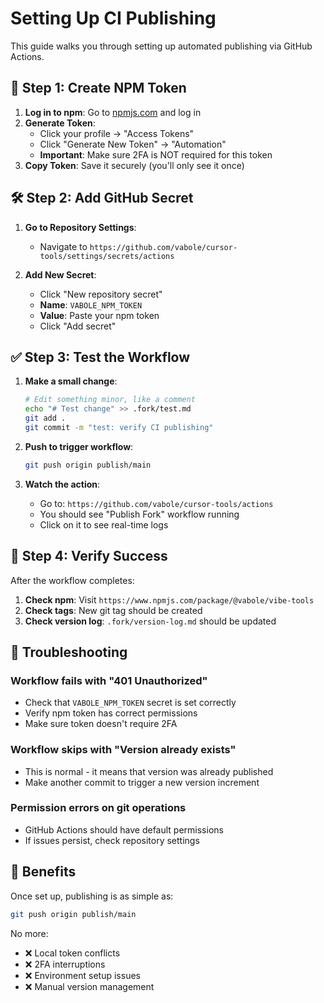 # Setting Up CI Publishing

This guide walks you through setting up automated publishing via GitHub Actions.

## 🔐 Step 1: Create NPM Token

1. **Log in to npm**: Go to [npmjs.com](https://npmjs.com) and log in
2. **Generate Token**: 
   - Click your profile → "Access Tokens"
   - Click "Generate New Token" → "Automation"
   - **Important**: Make sure 2FA is NOT required for this token
3. **Copy Token**: Save it securely (you'll only see it once)

## 🛠️ Step 2: Add GitHub Secret

1. **Go to Repository Settings**:
   - Navigate to `https://github.com/vabole/cursor-tools/settings/secrets/actions`
   
2. **Add New Secret**:
   - Click "New repository secret"
   - **Name**: `VABOLE_NPM_TOKEN`
   - **Value**: Paste your npm token
   - Click "Add secret"

## ✅ Step 3: Test the Workflow

1. **Make a small change**:
   ```bash
   # Edit something minor, like a comment
   echo "# Test change" >> .fork/test.md
   git add .
   git commit -m "test: verify CI publishing"
   ```

2. **Push to trigger workflow**:
   ```bash
   git push origin publish/main
   ```

3. **Watch the action**:
   - Go to: `https://github.com/vabole/cursor-tools/actions`
   - You should see "Publish Fork" workflow running
   - Click on it to see real-time logs

## 🎉 Step 4: Verify Success

After the workflow completes:

1. **Check npm**: Visit `https://www.npmjs.com/package/@vabole/vibe-tools`
2. **Check tags**: New git tag should be created
3. **Check version log**: `.fork/version-log.md` should be updated

## 🔧 Troubleshooting

### Workflow fails with "401 Unauthorized"
- Check that `VABOLE_NPM_TOKEN` secret is set correctly
- Verify npm token has correct permissions
- Make sure token doesn't require 2FA

### Workflow skips with "Version already exists"
- This is normal - it means that version was already published
- Make another commit to trigger a new version increment

### Permission errors on git operations
- GitHub Actions should have default permissions
- If issues persist, check repository settings

## 🚀 Benefits

Once set up, publishing is as simple as:
```bash
git push origin publish/main
```

No more:
- ❌ Local token conflicts
- ❌ 2FA interruptions  
- ❌ Environment setup issues
- ❌ Manual version management